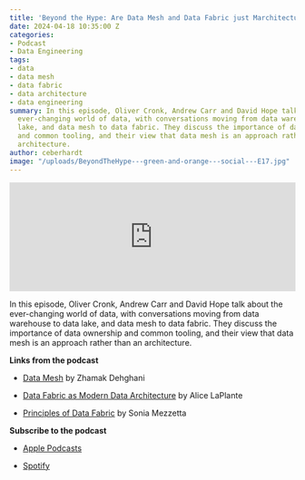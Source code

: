 ```yaml
---
title: 'Beyond the Hype: Are Data Mesh and Data Fabric just Marchitecture?'
date: 2024-04-18 10:35:00 Z
categories:
- Podcast
- Data Engineering
tags:
- data
- data mesh
- data fabric
- data architecture
- data engineering
summary: In this episode, Oliver Cronk, Andrew Carr and David Hope talk about the
  ever-changing world of data, with conversations moving from data warehouse to data
  lake, and data mesh to data fabric. They discuss the importance of data ownership
  and common tooling, and their view that data mesh is an approach rather than an
  architecture.
author: ceberhardt
image: "/uploads/BeyondTheHype---green-and-orange---social---E17.jpg"
---
```


<iframe title="Embed Player" src="https://play.libsyn.com/embed/episode/id/30881868/height/192/theme/modern/size/large/thumbnail/yes/custom-color/ffffff/time-start/00:00:00/playlist-height/200/direction/backward/download/yes/font-color/252525" height="192" width="100%" scrolling="no" allowfullscreen="" webkitallowfullscreen="true" mozallowfullscreen="true" oallowfullscreen="true" msallowfullscreen="true" style="border: none;"></iframe>

In this episode, Oliver Cronk, Andrew Carr and David Hope talk about the ever-changing world of data, with conversations moving from data warehouse to data lake, and data mesh to data fabric. They discuss the importance of data ownership and common tooling, and their view that data mesh is an approach rather than an architecture.

**Links from the podcast**

* [Data Mesh](https://www.oreilly.com/library/view/data-mesh/9781492092384/) by Zhamak Dehghani

* [Data Fabric as Modern Data Architecture](https://www.oreilly.com/library/view/data-fabric-as/9781098105952/) by Alice LaPlante

* [Principles of Data Fabric](https://www.packtpub.com/product/principles-of-data-fabric/9781804615225) by Sonia Mezzetta

**Subscribe to the podcast**

* [Apple Podcasts](https://podcasts.apple.com/dk/podcast/beyond-the-hype/id1612265563)

* [Spotify](https://open.spotify.com/show/2BlwBJ7JoxYpxU4GBmuR4x)